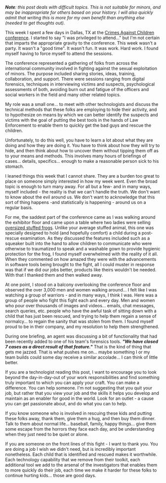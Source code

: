 *__Note__: this post deals with difficult topics. This is not suitable for minors, and may be inappropriate for others 
based on your history. I will also quickly admit that writing this is more for my own benefit than anything else 
(needed to get thoughts out).*

This week I spent a few days in Dallas, TX at the [Crimes Against Children conference](http://www.cacconference.org/). 
I started to say "I was privileged to attend…" but I'm not certain that imparts the appropriate gravity to the 
conference. This week wasn't a party. It wasn't a "good time". It wasn't fun. It was work. Hard work. I found myself 
having to force myself to attend the sessions.

The conference represented a gathering of folks from across the international community involved in fighting against 
the sexual exploitation of minors. The purpose included sharing stories, ideas, training, collaboration, and support. 
There were sessions ranging from digital forensics, techniques in interviewing victims and suspects, psychological 
assessments of both, avoiding burn out and fatigue of the officers and social workers in the field and many other 
related topics.

My role was a small one… to meet with other technologists and discuss the technical methods that these folks are 
employing to hide their activity, and to hypothesize on means by which we can better identify the suspects and victims 
with the goal of putting the best tools in the hands of Law Enforcement to enable them to quickly get the bad guys and 
rescue the children.

Unfortunately, to do this well, you have to learn a lot about what they are doing and how they are doing it. You have 
to think about how they will try to hide, and then think about how to uncover them without tipping them off as to your 
means and methods. This involves many hours of briefings of cases… details, specifics… enough to make a reasonable 
person sick to his stomach.

I leaned things this week that I cannot share. They are a burden too great to place on someone simply interested in how 
my week went. Even the broad topic is enough to turn many away. For all but a few- and in many ways, myself included - 
the reality is that we can't handle the truth. We don't want to know about the evil around us. We don't want to 
acknowledge that this sort of thing happens -and statistically is happening - around us on a regular basis.

For me, the saddest part of the conference came as I was walking around the exhibitor floor and came upon a table 
where two ladies were selling [oversized stuffed frogs](http://comfortfrog.com/). Unlike your average stuffed animal, 
this one was specially designed to hold (and hopefully comfort) a child during a post-rescue examination. As they 
discussed the features included such as a squeaker built into the hand to allow children to communicate who were 
otherwise to traumatized to speak and a washable gown to provide hygienic protection for the frog, I found myself 
overwhelmed with the reality of it all. When they commented on how amazed they were with the advancements in software 
tools being brought to the fight, all I could muster in response was that if we did our jobs better, products like 
theirs wouldn't be needed. With that I thanked them and then walked away.

At one point, I stood on a balcony overlooking the conference floor and observed the over 3,000 men and women walking 
around… I felt like I was watching a group of warriors - and in many ways, I think I was. Here was a group of people 
who fight this fight each and every day. Men and women who pour over thousands of images and videos… emails, chat 
messages, search queries, etc. people who have the awful task of sitting down with a child that has just been rescued, 
and trying to help them regain a sense of normalcy… to regain the sanity that was stolen from them. I found myself 
proud to be in their company, and my resolution to help them strengthened.

During one briefing, an agent was discussing a bit of functionality that had been recently added to one of his team's 
forensics tools. __*"We have closed 7 cases as a direct result of that feature."*__ That is the kind of thing that gets 
me jazzed. That is what pushes me on… maybe something I or my team builds could some day receive a similar accolade… 
I can think of little better.

If you are a technologist reading this post, I want to encourage you to look beyond the day-in-day-out of your work 
responsibilities and find something truly important to which you can apply your craft. You can make a difference. You 
can help someone. I'm not suggesting that you quit your job, but rather that you view your job and the skills it helps 
you develop and maintain as an enabler for good in the world. Look for an outlet - a cause you can get passionate 
about, and do what you can to help.

If you know someone who is involved in rescuing these kids and putting these folks away, thank them, give them a hug, 
and then buy them dinner. Talk to them about normal life… baseball, family, happy things… give them some escape from 
the horrors they face each day, and be understanding when they just need to be quiet or alone.

If you are someone on the front lines of this fight - I want to thank you. You are doing a job I wish we didn't need, 
but is incredibly important nonetheless. Each child that is identified and rescued makes it worthwhile. Each technology 
capability that we remove from their toolkit, each additional tool we add to the arsenal of the investigators that 
enables them to more quickly do their job, each time we make it harder for these folks to continue hurting kids… 
those are good days.
